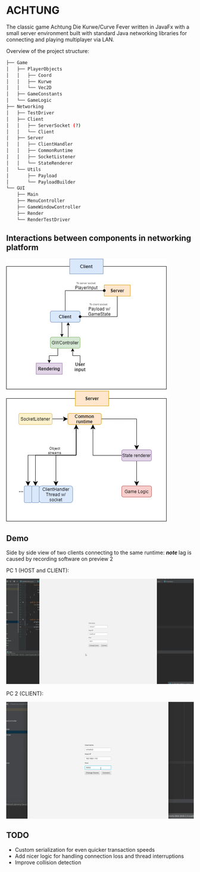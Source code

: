 # ACHTUNG

The classic game Achtung Die Kurwe/Curve Fever written in JavaFx 
with a small server environment built with standard Java networking libraries for connecting and playing multiplayer via LAN.

Overview of the project structure:
```bash
├── Game
│   ├── PlayerObjects
│   │   ├── Coord
│   │   ├── Kurwe
│   │   └── Vec2D
│   ├── GameConstants
│   └── GameLogic
├── Networking
│   ├── TestDriver
│   ├── Client
│   │   ├── ServerSocket (?)
│   │   └── Client
│   ├── Server
│   │   ├── ClientHandler
│   │   ├── CommonRuntime
│   │   ├── SocketListener
│   │   └── StateRenderer
│   └── Utils
│       ├── Payload
│       └── PayloadBuilder
└── GUI
    ├── Main
    ├── MenuController
    ├── GameWindowController
    ├── Render
    └── RenderTestDriver
```

## Interactions between components in networking platform
![Client diagram](./ClientDiagram2.png?raw=true)
![Server diagram](./ServerDiagram2.png?raw=true)

## Demo
Side by side view of two clients connecting to the same runtime:
<em><b> note </b></em> lag is caused by recording software on preview 2

PC 1 (HOST and CLIENT):

![Gif 1](./AchtungGif1.gif?raw=true)

PC 2 (CLIENT):

![Gif 2](./AchtungGif2.gif?raw=true)


## TODO
- Custom serialization for even quicker transaction speeds
- Add nicer logic for handling connection loss and thread interruptions
- Improve collision detection
